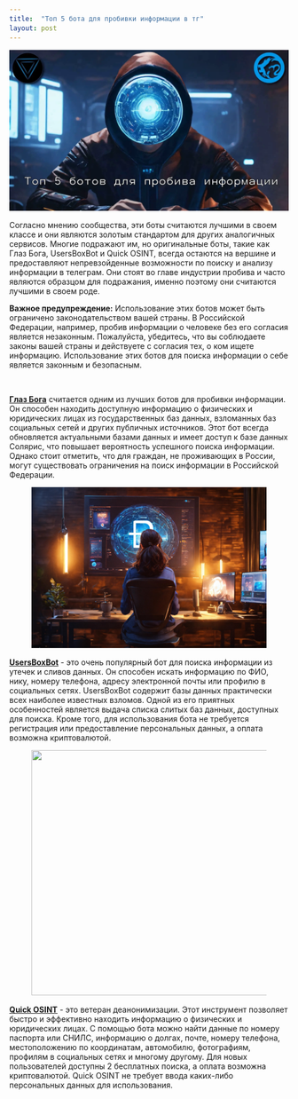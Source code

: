 ```yaml
---
title:  "Топ 5 бота для пробивки информации в тг"
layout: post
---
```


![Swiss Alps](/images/top-5-botov-probiva.webp)

Согласно мнению сообщества, эти боты считаются лучшими в своем классе и они являются золотым стандартом для других аналогичных сервисов. Многие подражают им, но оригинальные боты, такие как Глаз Бога, UsersBoxBot и Quick OSINT, всегда остаются на вершине и предоставляют непревзойденные возможности по поиску и анализу информации в телеграм. Они стоят во главе индустрии пробива и часто являются образцом для подражания, именно поэтому они считаются лучшими в своем роде.

**Важное предупреждение:** Использование этих ботов может быть ограничено законодательством вашей страны. В Российской Федерации, например, пробив информации о человеке без его согласия является незаконным. Пожалуйста, убедитесь, что вы соблюдаете законы вашей страны и действуете с согласия тех, о ком ищете информацию. Использование этих ботов для поиска информации о себе является законным и безопасным.

<figure><img src="https://img2.teletype.in/files/12/69/1269c808-5bd2-4bbf-91cb-1a22bd47d27f.png" alt=""><figcaption></figcaption></figure>

[**Глаз Бога**](https://bit.ly/46hAYBV) считается одним из лучших ботов для пробивки информации. Он способен находить доступную информацию о физических и юридических лицах из государственных баз данных, взломанных баз социальных сетей и других публичных источников. Этот бот всегда обновляется актуальными базами данных и имеет доступ к базе данных Солярис, что повышает вероятность успешного поиска информации. Однако стоит отметить, что для граждан, не проживающих в России, могут существовать ограничения на поиск информации в Российской Федерации.

<figure><img src=".gitbook/assets/_AI Financing exploration of.jpg" alt=""><figcaption></figcaption></figure>

[**UsersBoxBot**](/usersbox/) - это очень популярный бот для поиска информации из утечек и сливов данных. Он способен искать информацию по ФИО, нику, номеру телефона, адресу электронной почты или профилю в социальных сетях. UsersBoxBot содержит базы данных практически всех наиболее известных взломов. Одной из его приятных особенностей является выдача списка слитых баз данных, доступных для поиска. Кроме того, для использования бота не требуется регистрация или предоставление персональных данных, а оплата возможна криптовалютой.

<figure><img src="https://img1.teletype.in/files/0e/aa/0eaadecb-a47b-46a9-9668-a270eb96ab6b.jpeg" alt="" height="442" width="639"><figcaption></figcaption></figure>

[**Quick OSINT**](/quick-osint/) - это ветеран деанонимизации. Этот инструмент позволяет быстро и эффективно находить информацию о физических и юридических лицах. С помощью бота можно найти данные по номеру паспорта или СНИЛС, информацию о долгах, почте, номеру телефона, местоположению по координатам, автомобилю, фотографиям, профилям в социальных сетях и многому другому. Для новых пользователей доступны 2 бесплатных поиска, а оплата возможна криптовалютой. Quick OSINT не требует ввода каких-либо персональных данных для использования.
